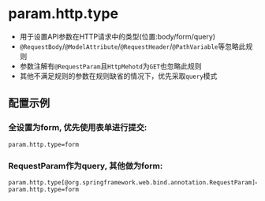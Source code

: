 # param.http.type

- 用于设置API参数在HTTP请求中的类型(位置:body/form/query)
- `@RequestBody`/`@ModelAttribute`/`@RequestHeader`/`@PathVariable`等忽略此规则
- 参数注解有`@RequestParam`且`HttpMehotd`为`GET`也忽略此规则
- 其他不满足规则的参数在规则缺省的情况下，优先采取`query`模式

## 配置示例

### 全设置为form, 优先使用表单进行提交:

```properties
param.http.type=form
```

### RequestParam作为query, 其他做为form:

```properties
param.http.type[@org.springframework.web.bind.annotation.RequestParam]=query
param.http.type=form
```